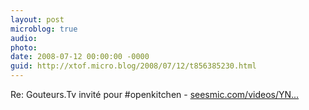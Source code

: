 ```yaml
---
layout: post
microblog: true
audio: 
photo: 
date: 2008-07-12 00:00:00 -0000
guid: http://xtof.micro.blog/2008/07/12/t856385230.html
---
```

Re: Gouteurs.Tv invité pour #openkitchen -  [seesmic.com/videos/YN...](http://seesmic.com/videos/YNCAp6YrWn)
